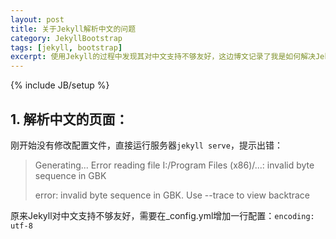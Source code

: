 ```yaml
---
layout: post
title: 关于Jekyll解析中文的问题
category: JekyllBootstrap
tags: [jekyll, bootstrap]
excerpt: 使用Jekyll的过程中发现其对中文支持不够友好，这边博文记录了我是如何解决Jekyll对中文的解析问题。
---
```

{% include JB/setup %}

## 1. 解析中文的页面：
刚开始没有修改配置文件，直接运行服务器`jekyll serve`，提示出错： 
 
>Generating... Error reading file I:/Program Files (x86)/...: invalid byte sequence in GBK  
>    
>error: invalid byte sequence in GBK. Use --trace to view backtrace

原来Jekyll对中文支持不够友好，需要在_config.yml增加一行配置：`encoding: utf-8`